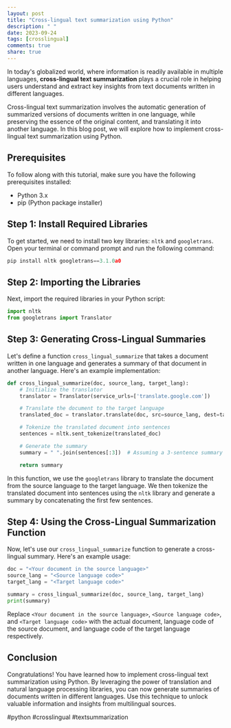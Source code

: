 ```yaml
---
layout: post
title: "Cross-lingual text summarization using Python"
description: " "
date: 2023-09-24
tags: [crosslingual]
comments: true
share: true
---
```


In today's globalized world, where information is readily available in multiple languages, **cross-lingual text summarization** plays a crucial role in helping users understand and extract key insights from text documents written in different languages.

Cross-lingual text summarization involves the automatic generation of summarized versions of documents written in one language, while preserving the essence of the original content, and translating it into another language. In this blog post, we will explore how to implement cross-lingual text summarization using Python.

## Prerequisites

To follow along with this tutorial, make sure you have the following prerequisites installed:

- Python 3.x
- pip (Python package installer)

## Step 1: Install Required Libraries

To get started, we need to install two key libraries: `nltk` and `googletrans`. Open your terminal or command prompt and run the following command:

```python
pip install nltk googletrans==3.1.0a0
```

## Step 2: Importing the Libraries

Next, import the required libraries in your Python script:

```python
import nltk
from googletrans import Translator
```

## Step 3: Generating Cross-Lingual Summaries

Let's define a function `cross_lingual_summarize` that takes a document written in one language and generates a summary of that document in another language. Here's an example implementation:

```python
def cross_lingual_summarize(doc, source_lang, target_lang):
    # Initialize the translator
    translator = Translator(service_urls=['translate.google.com'])

    # Translate the document to the target language
    translated_doc = translator.translate(doc, src=source_lang, dest=target_lang).text

    # Tokenize the translated document into sentences
    sentences = nltk.sent_tokenize(translated_doc)

    # Generate the summary
    summary = " ".join(sentences[:3])  # Assuming a 3-sentence summary

    return summary
```

In this function, we use the `googletrans` library to translate the document from the source language to the target language. We then tokenize the translated document into sentences using the `nltk` library and generate a summary by concatenating the first few sentences.

## Step 4: Using the Cross-Lingual Summarization Function

Now, let's use our `cross_lingual_summarize` function to generate a cross-lingual summary. Here's an example usage:

```python
doc = "<Your document in the source language>"
source_lang = "<Source language code>"
target_lang = "<Target language code>"

summary = cross_lingual_summarize(doc, source_lang, target_lang)
print(summary)
```

Replace `<Your document in the source language>`, `<Source language code>`, and `<Target language code>` with the actual document, language code of the source document, and language code of the target language respectively.

## Conclusion

Congratulations! You have learned how to implement cross-lingual text summarization using Python. By leveraging the power of translation and natural language processing libraries, you can now generate summaries of documents written in different languages. Use this technique to unlock valuable information and insights from multilingual sources.

#python #crosslingual #textsummarization